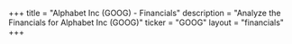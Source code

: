 +++
title = "Alphabet Inc (GOOG) - Financials"
description = "Analyze the Financials for Alphabet Inc (GOOG)"
ticker = "GOOG"
layout = "financials"
+++

